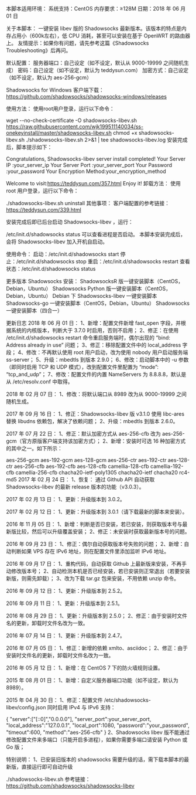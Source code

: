 本脚本适用环境：
系统支持：CentOS
内存要求：≥128M
日期：2018 年 06 月 01 日

关于本脚本：
一键安装 libev 版的 Shadowsocks 最新版本。该版本的特点是内存占用小（600k左右），低 CPU 消耗，甚至可以安装在基于 OpenWRT 的路由器上。
友情提示：如果你有问题，请先参考这篇《Shadowsocks Troubleshooting》后再问。


默认配置：
服务器端口：自己设定（如不设定，默认从 9000-19999 之间随机生成）
密码：自己设定（如不设定，默认为 teddysun.com）
加密方式：自己设定（如不设定，默认为 aes-256-gcm）

Shadowsocks for Windows 客户端下载：
https://github.com/shadowsocks/shadowsocks-windows/releases

使用方法：
使用root用户登录，运行以下命令：

wget --no-check-certificate -O shadowsocks-libev.sh https://raw.githubusercontent.com/wjk199511140034/ss-onekeyinstall/master/shadowsocks-libev.sh
chmod +x shadowsocks-libev.sh
./shadowsocks-libev.sh 2>&1 | tee shadowsocks-libev.log
安装完成后，脚本提示如下：

Congratulations, Shadowsocks-libev server install completed!
Your Server IP        :your_server_ip
Your Server Port      :your_server_port
Your Password         :your_password
Your Encryption Method:your_encryption_method

Welcome to visit:https://teddysun.com/357.html
Enjoy it!
卸载方法：
使用 root 用户登录，运行以下命令：

./shadowsocks-libev.sh uninstall
其他事项：
客户端配置的参考链接：https://teddysun.com/339.html

安装完成后即已后台启动 Shadowsocks-libev ，运行：

/etc/init.d/shadowsocks status
可以查看进程是否启动。
本脚本安装完成后，会将 Shadowsocks-libev 加入开机自启动。

使用命令：
启动：/etc/init.d/shadowsocks start
停止：/etc/init.d/shadowsocks stop
重启：/etc/init.d/shadowsocks restart
查看状态：/etc/init.d/shadowsocks status

更多版本 Shadowsocks 安装：
ShadowsocksR 版一键安装脚本（CentOS，Debian，Ubuntu）
Shadowsocks Python 版一键安装脚本（CentOS，Debian，Ubuntu）
Debian 下 Shadowsocks-libev 一键安装脚本
Shadowsocks-go 一键安装脚本（CentOS，Debian，Ubuntu）
Shadowsocks 一键安装脚本（四合一）

更新日志
2018 年 06 月 01 日：
1、新增：配置文件新增 fast_open 字段，并根据系统的内核版本，判断大于 3.7.0 时启用，否则不启用；
2、修正：在使用 /etc/init.d/shadowsocks restart 命令重启服务端时，偶尔出现的 “bind: Address already in use” 问题；
3、修正：移除配置文件中的 local_address 字段；
4、修改：不再默认使用 root 用户启动，改为使用 nobody 用户启动服务端 ss-server；
5、升级：mbedtls 到版本 2.9.0；
6、修改：启动脚本中的 -u 参数（即同时启用 TCP 和 UDP 模式），改到配置文件里配置为 “mode”: “tcp_and_udp”；
7、修改：配置文件的内置 NameServers 为 8.8.8.8，默认是从 /etc/resolv.conf 中取得。

2018 年 02 月 07 日：
1、修改：将默认端口从 8989 改为从 9000-19999 之间随机生成。

2017 年 09 月 16 日：
1、修正：Shadowsocks-libev 版 v3.1.0 使用 libc-ares 替换 libudns 依赖包，解决了依赖问题；
2、升级：mbedtls 到版本 2.6.0。

2017 年 07 月 22 日：
1、修正：默认加密方式从 aes-256-cfb 改为 aes-256-gcm（官方原版客户端支持该加密方式）；
2、新增：安装时可选 16 种加密方式的其中之一。如下所示：

aes-256-gcm
aes-192-gcm
aes-128-gcm
aes-256-ctr
aes-192-ctr
aes-128-ctr
aes-256-cfb
aes-192-cfb
aes-128-cfb
camellia-128-cfb
camellia-192-cfb
camellia-256-cfb
chacha20-ietf-poly1305
chacha20-ietf
chacha20
rc4-md5
2017 年 02 月 24 日：
1、恢复： 通过 Github API 自动获取 Shadowsocks-libev 的最新 release 版本的功能（v3.0.3）。

2017 年 02 月 13 日：
1、更新：升级版本到 3.0.2。

2017 年 02 月 12 日：
1、更新：升级版本到 3.0.1（请下载最新的脚本来安装）。

2016 年 11 月 05 日：
1、新增：判断是否已安装，若已安装，则获取版本号与最新版比较，然后可以升级覆盖安装；
2、修正：未安装时获取最新版本号的问题。

2016 年 09 月 23 日：
1、修正：偶尔自动获取版本号失败的问题；
2、新增：自动判断如果 VPS 存在 IPv6 地址，则在配置文件里添加监听 IPv6 地址。

2016 年 09 月 17 日：
1、重构代码，自动获取 Github 上最新版来安装，不再手动修改版本号；
2、自动检测本机是否已经安装，若已安装则正常退出（若要安装新版，则需先卸载）；
3、改为下载 tar.gz 包来安装，不用依赖 unzip 命令。

2016 年 09 月 12 日：
1、更新：升级版本到 2.5.2。

2016 年 09 月 11 日：
1、更新：升级版本到 2.5.1。

2016 年 08 月 29 日：
1、更新：升级版本到 2.5.0；
2、修正：由于安装时文件名的更新，卸载时文件名改为一致。

2016 年 07 月 14 日：
1、更新：升级版本到 2.4.7。

2016 年 07 月 05 日：
1、修正：新增的依赖 xmlto、asciidoc；
2、修正：由于安装时文件名的更新，卸载时文件名改为一致。

2016 年 05 月 12 日：
1、新增：在 CentOS 7 下的防火墙规则设置。

2015 年 08 月 01 日：
1、新增：自定义服务器端口功能（如不设定，默认为 8989）。

2015 年 04 月 30 日：
1、修正：配置文件 /etc/shadowsocks-libev/config.json 同时启用 IPv4 与 IPv6 支持：

{
    "server":["[::0]","0.0.0.0"],
    "server_port":your_server_port,
    "local_address":"127.0.0.1",
    "local_port":1080,
    "password":"your_password",
    "timeout":600,
    "method":"aes-256-cfb"
}
2、Shadowsocks libev 版不能通过修改配置文件来多端口（只能开启多进程），如果你需要多端口请安装 Python 或 Go 版；

特别说明：
1、已安装旧版本的 shadowsocks 需要升级的话，需下载本脚本的最新版，直接运行即可自动升级

./shadowsocks-libev.sh
参考链接：
https://github.com/shadowsocks/shadowsocks-libev